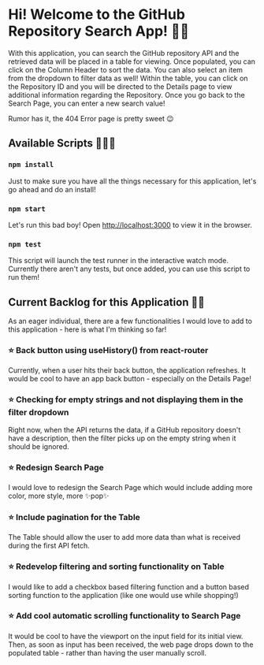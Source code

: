 # Hi! Welcome to the GitHub Repository Search App! 👋🏾

With this application, you can search the GitHub repository API and the retrieved data will be placed in a table for viewing.
Once populated, you can click on the Column Header to sort the data. You can also select an item from the dropdown to filter data as well!
Within the table, you can click on the Repository ID and you will be directed to the Details page to view additional information regarding the Repository.
Once you go back to the Search Page, you can enter a new search value!

Rumor has it, the 404 Error page is pretty sweet 😉

## Available Scripts 🏃🏾‍♀️

### `npm install`

Just to make sure you have all the things necessary for this application, let's go ahead and do an install!

### `npm start`

Let's run this bad boy! Open [http://localhost:3000](http://localhost:3000) to view it in the browser.

### `npm test`

This script will launch the test runner in the interactive watch mode.
Currently there aren't any tests, but once added, you can use this script to run them!

## Current Backlog for this Application ✍🏾

As an eager individual, there are a few functionalities I would love to add to this application - here is what I'm thinking so far!

### ⭐️  Back button using useHistory() from react-router

Currently, when a user hits their back button, the application refreshes. It would be cool to have an app back button - especially on the Details Page!

### ⭐️  Checking for empty strings and not displaying them in the filter dropdown

Right now, when the API returns the data, if a GitHub repository doesn't have a description, then the filter picks up on the empty string when it should be ignored.

### ⭐️  Redesign Search Page

I would love to redesign the Search Page which would include adding more color, more style, more ✨pop✨

### ⭐️  Include pagination for the Table

The Table should allow the user to add more data than what is received during the first API fetch. 

### ⭐️  Redevelop filtering and sorting functionality on Table

I would like to add a checkbox based filtering function and a button based sorting function to the application (like one would use while shopping!)

### ⭐️  Add cool automatic scrolling functionality to Search Page

It would be cool to have the viewport on the input field for its initial view. Then, as soon as input has been received, the web page drops down to the populated table - rather than having the user manually scroll.
